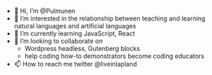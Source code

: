 - 👋 Hi, I’m @Pulmunen
- 👀 I’m interested in the relationship between teaching and learning natural languages and artificial languages
- 🌱 I’m currently learning JavaScript, React
- 💞️ I’m looking to collaborate on 
  -  Wordpress headless, Gutenberg blocks
  -  help coding how-to demonstrators become coding educators
- 📫 How to reach me twitter @liveinlapland

<!---
Pulmunen/Pulmunen is a ✨ special ✨ repository because its `README.md` (this file) appears on your GitHub profile.
You can click the Preview link to take a look at your changes.
--->
